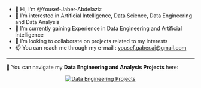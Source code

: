 - 👋 Hi, I’m @Yousef-Jaber-Abdelaziz  
- 👀 I’m interested in Artificial Intelligence, Data Science, Data Engineering and Data Analysis  
- 🌱 I’m currently gaining Experience in Data Engineering and Artificial Intelligence  
- 💞️ I’m looking to collaborate on projects related to my interests  
- 📫 You can reach me through my e-mail : yousef.gaber.ai@gmail.com  

---

📂 You can navigate my **Data Engineering and Analysis Projects** here:  
<p align="center">
  <a href="https://github.com/Yousef-Jaber-Abdelaziz/Data-Engineering-Projects">
    <img src="https://img.shields.io/badge/🚀%20Data%20Engineering%20Projects-0366d6?style=for-the-badge" alt="Data Engineering Projects"/>
  </a>
</p>

<!---
Yousef-Jaber-Abdelaziz/Yousef-Jaber-Abdelaziz is a ✨ special ✨ repository because its `README.md` (this file) appears on your GitHub profile.
You can click the Preview link to take a look at your changes.
--->
